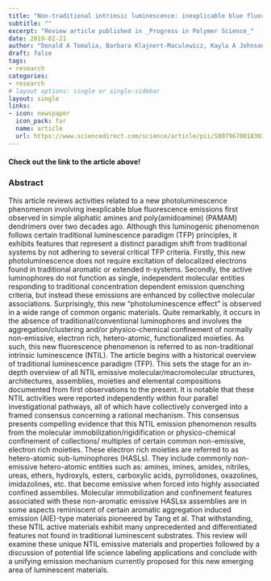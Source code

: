 ```yaml
---
title: "Non-traditional intrinsic luminescence: inexplicable blue fluorescence observed for dendrimers, macromolecules and small molecular structures lacking traditional/conventional luminophores"
subtitle: ""
excerpt: "Review article published in _Progress in Polymer Science_"
date: 2019-02-21
author: "Donald A Tomalia, Barbara Klajnert-Maculewicz, Kayla A Johnson, Hannah F Brinkman, Anna Janaszewska, David M Hedstrand"
draft: false
tags:
- research
categories:
- research
# layout options: single or single-sidebar
layout: single
links:
- icon: newspaper
  icon_pack: far
  name: article
  url: https://www.sciencedirect.com/science/article/pii/S0079670018301746/
---
```


#### Check out the link to the article above!

### Abstract
This article reviews activities related to a new photoluminescence phenomenon involving inexplicable blue fluorescence emissions first observed in simple aliphatic amines and poly(amidoamine) (PAMAM) dendrimers over two decades ago. Although this luminogenic phenomenon follows certain traditional luminescence paradigm (TFP) principles, it exhibits features that represent a distinct paradigm shift from traditional systems by not adhering to several critical TFP criteria. Firstly, this new photoluminescence does not require excitation of delocalized electrons found in traditional aromatic or extended π-systems. Secondly, the active luminophores do not function as single, independent molecular entities responding to traditional concentration dependent emission quenching criteria, but instead these emissions are enhanced by collective molecular associations. Surprisingly, this new “photoluminescence effect” is observed in a wide range of common organic materials. Quite remarkably, it occurs in the absence of traditional/conventional luminophores and involves the aggregation/clustering and/or physico-chemical confinement of normally non-emissive, electron rich, hetero-atomic, functionalized moieties. As such, this new fluorescence phenomenon is referred to as non-traditional intrinsic luminescence (NTIL). The article begins with a historical overview of traditional luminescence paradigm (TFP). This sets the stage for an in-depth overview of all NTIL emissive molecular/macromolecular structures, architectures, assemblies, moieties and elemental compositions documented from first observations to the present. It is notable that these NTIL activities were reported independently within four parallel investigational pathways, all of which have collectively converged into a framed consensus concerning a rational mechanism. This consensus presents compelling evidence that this NTIL emission phenomenon results from the molecular immobilization/rigidification or physico-chemical confinement of collections/ multiples of certain common non-emissive, electron rich moieties. These electron rich moieties are referred to as hetero-atomic sub-luminophores (HASLs). They include commonly non-emissive hetero-atomic entities such as: amines, imines, amides, nitriles, ureas, ethers, hydroxyls, esters, carboxylic acids, pyrrolidones, oxazolines, imidazolines, etc. that become emissive when forced into highly associated confined assemblies. Molecular immobilization and confinement features associated with these non-aromatic emissive HASLsx assemblies are in some aspects reminiscent of certain aromatic aggregation induced emission (AIE)-type materials pioneered by Tang et al. That withstanding, these NTIL active materials exhibit many unprecedented and differentiated features not found in traditional luminescent substrates. This review will examine these unique NTIL emissive materials and properties followed by a discussion of potential life science labeling applications and conclude with a unifying emission mechanism currently proposed for this new emerging area of luminescent materials.

